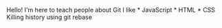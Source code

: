 Hello! I'm here to teach people about Git
I like * JavaScript * HTML * CSS
Killing history using git rebase

